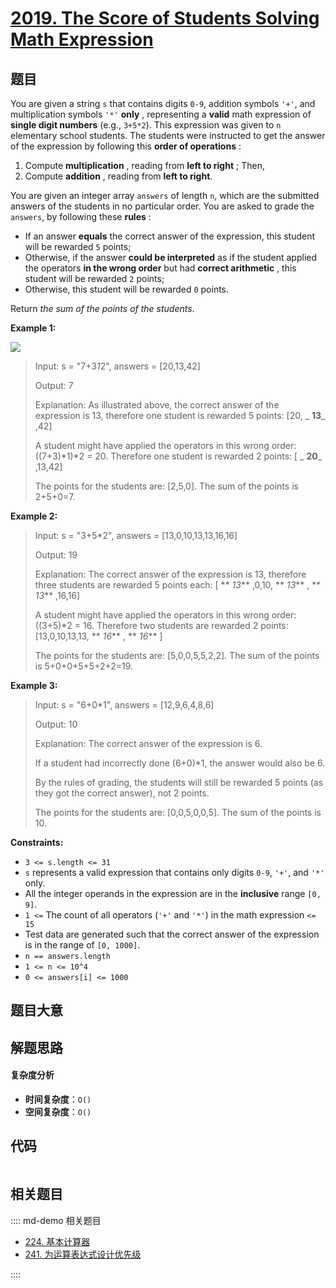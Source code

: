 # [2019. The Score of Students Solving Math Expression](https://leetcode.com/problems/the-score-of-students-solving-math-expression/)

## 题目

You are given a string `s` that contains digits `0-9`, addition symbols `'+'`,
and multiplication symbols `'*'` **only** , representing a **valid** math
expression of **single digit numbers** (e.g., `3+5*2`). This expression was
given to `n` elementary school students. The students were instructed to get
the answer of the expression by following this **order of operations** :

1. Compute **multiplication** , reading from **left to right** ; Then,
2. Compute **addition** , reading from **left to right**.

You are given an integer array `answers` of length `n`, which are the
submitted answers of the students in no particular order. You are asked to
grade the `answers`, by following these **rules** :

- If an answer **equals** the correct answer of the expression, this student will be rewarded `5` points;
- Otherwise, if the answer **could be interpreted** as if the student applied the operators **in the wrong order** but had **correct arithmetic** , this student will be rewarded `2` points;
- Otherwise, this student will be rewarded `0` points.

Return _the sum of the points of the students_.

**Example 1:**

![](https://assets.leetcode.com/uploads/2021/09/17/student_solving_math.png)

> Input: s = "7+3*1*2", answers = [20,13,42]
>
> Output: 7
>
> Explanation: As illustrated above, the correct answer of the expression is 13, therefore one student is rewarded 5 points: [20, _ **13**_ ,42]
>
> A student might have applied the operators in this wrong order: ((7+3)*1)*2 = 20. Therefore one student is rewarded 2 points: [ _ **20**_ ,13,42]
>
> The points for the students are: [2,5,0]. The sum of the points is 2+5+0=7.

**Example 2:**

> Input: s = "3+5\*2", answers = [13,0,10,13,13,16,16]
>
> Output: 19
>
> Explanation: The correct answer of the expression is 13, therefore three students are rewarded 5 points each: [ ** _13_** ,0,10, ** _13_** , ** _13_** ,16,16]
>
> A student might have applied the operators in this wrong order: ((3+5)\*2 = 16. Therefore two students are rewarded 2 points: [13,0,10,13,13, ** _16_** , ** _16_** ]
>
> The points for the students are: [5,0,0,5,5,2,2]. The sum of the points is 5+0+0+5+5+2+2=19.

**Example 3:**

> Input: s = "6+0\*1", answers = [12,9,6,4,8,6]
>
> Output: 10
>
> Explanation: The correct answer of the expression is 6.
>
> If a student had incorrectly done (6+0)\*1, the answer would also be 6.
>
> By the rules of grading, the students will still be rewarded 5 points (as they got the correct answer), not 2 points.
>
> The points for the students are: [0,0,5,0,0,5]. The sum of the points is 10.

**Constraints:**

- `3 <= s.length <= 31`
- `s` represents a valid expression that contains only digits `0-9`, `'+'`, and `'*'` only.
- All the integer operands in the expression are in the **inclusive** range `[0, 9]`.
- `1 <=` The count of all operators (`'+'` and `'*'`) in the math expression `<= 15`
- Test data are generated such that the correct answer of the expression is in the range of `[0, 1000]`.
- `n == answers.length`
- `1 <= n <= 10^4`
- `0 <= answers[i] <= 1000`

## 题目大意

## 解题思路

#### 复杂度分析

- **时间复杂度**：`O()`
- **空间复杂度**：`O()`

## 代码

```javascript

```

## 相关题目

:::: md-demo 相关题目

- [224. 基本计算器](./0224.md)
- [241. 为运算表达式设计优先级](https://leetcode.com/problems/different-ways-to-add-parentheses)

::::
